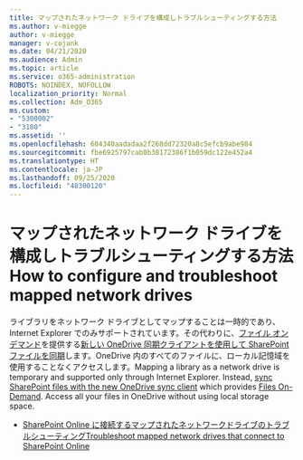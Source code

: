 ```yaml
---
title: マップされたネットワーク ドライブを構成しトラブルシューティングする方法
ms.author: v-miegge
author: v-miegge
manager: v-cojank
ms.date: 04/21/2020
ms.audience: Admin
ms.topic: article
ms.service: o365-administration
ROBOTS: NOINDEX, NOFOLLOW
localization_priority: Normal
ms.collection: Adm_O365
ms.custom:
- "5300002"
- "3180"
ms.assetid: ''
ms.openlocfilehash: 604340aadadaa2f268dd72320a8c5efcb9abe984
ms.sourcegitcommit: fbe6925797cab0b38172386f1b059dc122e452a4
ms.translationtype: HT
ms.contentlocale: ja-JP
ms.lasthandoff: 09/25/2020
ms.locfileid: "48300120"
---
```

# <a name="how-to-configure-and-troubleshoot-mapped-network-drives"></a><span data-ttu-id="36a33-102">マップされたネットワーク ドライブを構成しトラブルシューティングする方法</span><span class="sxs-lookup"><span data-stu-id="36a33-102">How to configure and troubleshoot mapped network drives</span></span>

<span data-ttu-id="36a33-p101">ライブラリをネットワーク ドライブとしてマップすることは一時的であり、Internet Explorer でのみサポートされています。その代わりに、[ファイル オンデマンド](https://support.office.com/article/0e6860d3-d9f3-4971-b321-7092438fb38e)を提供する[新しい OneDrive 同期クライアントを使用して SharePoint ファイルを同期](https://support.office.com/article/6de9ede8-5b6e-4503-80b2-6190f3354a88)します。OneDrive 内のすべてのファイルに、ローカル記憶域を使用することなくアクセスします。</span><span class="sxs-lookup"><span data-stu-id="36a33-p101">Mapping a library as a network drive is temporary and supported only through Internet Explorer. Instead, [sync SharePoint files with the new OneDrive sync client](https://support.office.com/article/6de9ede8-5b6e-4503-80b2-6190f3354a88) which provides [Files On-Demand](https://support.office.com/article/0e6860d3-d9f3-4971-b321-7092438fb38e). Access all your files in OneDrive without using local storage space.</span></span>

* [<span data-ttu-id="36a33-106">SharePoint Online に接続するマップされたネットワークドライブのトラブルシューティング</span><span class="sxs-lookup"><span data-stu-id="36a33-106">Troubleshoot mapped network drives that connect to SharePoint Online</span></span>](https://docs.microsoft.com/sharepoint/support/administration/troubleshoot-mapped-network-drives)